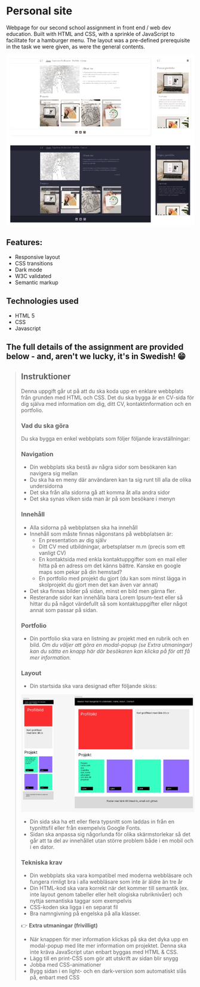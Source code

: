 # Personal site

Webpage for our second school assignment in front end / web dev education. Built with HTML and CSS, with a sprinkle of JavaScript to facilitate for a hamburger menu. 
The layout was a pre-defined prerequisite in the task we were given, as were the general contents. 

 ![layout mockup](https://github.com/LinneaToth/cv/blob/main/img/preview.png)

## Features:

- Responsive layout
- CSS transitions
- Dark mode
- W3C validated
- Semantic markup

## Technologies used
- HTML 5
- CSS
- Javascript

## The full details of the assignment are provided below - and, aren't we lucky, it's in Swedish! 😁

> ## Instruktioner
> 
> Denna uppgift går ut på att du ska koda upp en enklare webbplats från grunden med HTML och CSS. Det du ska bygga är en CV-sida för dig själva med information om dig, ditt CV, kontaktinformation och en portfolio.
> 
> ### Vad du ska göra
> 
> Du ska bygga en enkel webbplats som följer följande kravställningar:
> 
> ### **Navigation**
> 
> - Din webbplats ska bestå av några sidor som besökaren kan navigera sig mellan
> - Du ska ha en meny där användaren kan ta sig runt till alla de olika undersidorna
> - Det ska från alla sidorna gå att komma åt alla andra sidor
> - Det ska synas vilken sida man är på som besökare i menyn
> 
> ### **Innehåll**
> 
> - Alla sidorna på webbplatsen ska ha innehåll
> - Innehåll som måste finnas någonstans på webbplatsen är:
>     - En presentation av dig själv
>     - Ditt CV med utbildningar, arbetsplatser m.m (precis som ett vanligt CV)
>     - En kontaktsida med enkla kontaktuppgifter som en mail eller hitta på en adress om det känns bättre. Kanske en google maps som pekar på din hemstad?
>     - En portfolio med projekt du gjort (du kan som minst lägga in skolprojekt du gjort men det kan även var annat)
> - Det ska finnas bilder på sidan, minst en bild men gärna fler.
> - Resterande sidor kan innehålla bara Lorem Ipsum-text eller så hittar du på något värdefullt så som kontaktuppgifter eller något annat som passar på sidan.
> 
> ### **Portfolio**
> 
> - Din portfolio ska vara en listning av projekt med en rubrik och en bild. *Om du väljer att göra en modal-popup (se Extra utmaningar) kan du sätta en knapp här där besökaren kan klicka på för att få mer information.*
> 
> ### **Layout**
> 
> - Din startsida ska vara designad efter följande skiss:
>     
> ![layout mockup](https://github.com/LinneaToth/cv/blob/main/img/layouts.png?raw=true)
>      
> - Din sida ska ha ett eller flera typsnitt som laddas in från en typnittsfil eller från exempelvis Google Fonts.
> - Sidan ska anpassa sig någorlunda för olika skärmstorlekar så det går att ta del av innehållet utan större problem både i en mobil och i en dator.
> 
> ### **Tekniska krav**
> 
> - Din webbplats ska vara kompatibel med moderna webbläsare och fungera rimligt bra i alla webbläsare som inte är äldre än tre år
> - Din HTML-kod ska vara korrekt när det kommer till semantik (ex. inte layout genom tabeller eller helt ologiska rubriknivåer) och nyttja semantiska taggar som exempelvis <nav>
> - CSS-koden ska ligga i en separat fil
> - Bra namngivning på engelska på alla klasser.
> 
> 👉 **Extra utmaningar (frivilligt)**
> 
> - När knappen för mer information klickas på ska det dyka upp en modal-popup med lite mer information om projektet. Denna ska inte kräva JavaScript utan enbart byggas med HTML & CSS.
> - Lägg till en print-CSS som gör att utskrift av sidan blir snygg
> - Jobba med CSS-animationer
> - Bygg sidan i en light- och en dark-version som automatiskt slås på, enbart med CSS
